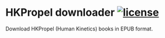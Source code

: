 # HKPropel downloader [![license](https://img.shields.io/badge/license-MIT-blue.svg?style=flat)](https://raw.githubusercontent.com/metalnem/hkpropel-downloader/master/LICENSE)

Download HKPropel (Human Kinetics) books in EPUB format.
